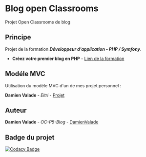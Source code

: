 # Blog open Classrooms

Projet Open Classrooms de blog 

## Principe 

Projet de la formation ***Développeur d'application - PHP / Symfony***.

  * **Créez votre premier blog en PHP** - [Lien de la formation](https://openclassrooms.com/fr/paths/59-developpeur-dapplication-php-symfony)

## Modéle MVC

Utilisation du modéle MVC d'un de mes projet personnel :

**Damien Valade** - *Eitri* - [Projet](https://github.com/damienvalade/Eitri)

## Auteur

**Damien Valade** - *OC-P5-Blog* - [DamienValade](https://github.com/damienvalade)

## Badge du projet

[![Codacy Badge](https://api.codacy.com/project/badge/Grade/54225064ae2148ecb5ada07ba78b3d41)](https://app.codacy.com/app/damienvalade/OC-P5-Blog?utm_source=github.com&utm_medium=referral&utm_content=damienvalade/OC-P5-Blog&utm_campaign=Badge_Grade_Dashboard)